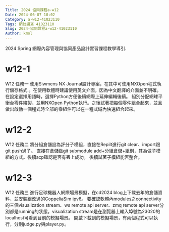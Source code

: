 ```yaml
---
Title: 2024 協同課程a-w12
Date: 2024-06-07 10:02
Category: a-w12-41023110
Tags: 網誌編寫 41023110
Slug: 2024-協同課程a-w12-41023110
Author: kmol
---
```


2024 Spring 網際內容管理與協同產品設計實習課程教學導引.

<!-- PELICAN_END_SUMMARY -->


# w12-1
W12 任務一
使用Siwmens NX Journal設計專案，在其中可使用NXOpen程式執行儲存格式 。在使用軟體時建議使用英文介面，因為中文翻譯的介面並不明確。
在設定選擇用語時，選擇Python方便後續網際上延伸編輯後續。
組別分配網球平衡台零件繪製，並用NXOpen Python執行。之後試著把每個零件組合起來，並且做出啟動一個程式時全部的零組件可以在一程式域內快速組合起來。
# w12-2
W12 任務二
將分組倉儲設為評分子模組，直接在Repilt進行git clear、import跟git push過了。
直接在倉儲做git submodule add+分組倉儲+組別，其為做子模組的方式。後續acp確認是否有丟上成功。
後續試著子模組能否整合。
# w12-3
W12 任務三
進行足球機器人網際場景模擬，在cd2024 blog上下載去年的倉儲資料，並安裝跟改過的CoppeliaSim ipv6。
要確認軟體內modules之connectivity的三個visualization stream、ws remote api server、zmq remote api server分別都是running的狀態。visualization stream是在瀏覽器上輸入埠號為23020的localhost可看到目前的模擬場景。
開啟下載到的模擬場景，有兩個程式可以執行，分別judge.py與player.py。